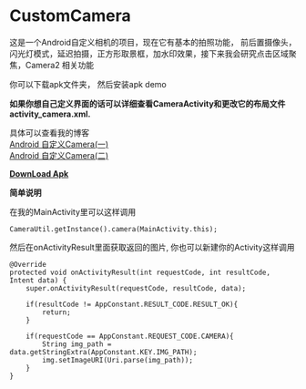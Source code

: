 # CustomCamera

这是一个Android自定义相机的项目，现在它有基本的拍照功能， 前后置摄像头，闪光灯模式，延迟拍摄，正方形取景框，加水印效果，接下来我会研究点击区域聚焦，Camera2 相关功能

你可以下载apk文件夹， 然后安装apk demo

**如果你想自己定义界面的话可以详细查看CameraActivity和更改它的布局文件activity_camera.xml.**

具体可以查看我的博客  
[Android 自定义Camera(一)](http://blog.csdn.net/coderyue/article/details/50927177)  
[Android 自定义Camera(二)](http://blog.csdn.net/coderyue/article/details/50966918)

**[DownLoad Apk](https://github.com/jinguangyue/Android-CustomCamera/blob/master/apk/CustomCamera.apk?raw=true)**


**简单说明**

在我的MainActivity里可以这样调用
```
CameraUtil.getInstance().camera(MainActivity.this);
```

然后在onActivityResult里面获取返回的图片, 你也可以新建你的Activity这样调用
```
@Override
protected void onActivityResult(int requestCode, int resultCode, Intent data) {
    super.onActivityResult(requestCode, resultCode, data);

    if(resultCode != AppConstant.RESULT_CODE.RESULT_OK){
        return;
    }

    if(requestCode == AppConstant.REQUEST_CODE.CAMERA){
        String img_path = data.getStringExtra(AppConstant.KEY.IMG_PATH);
        img.setImageURI(Uri.parse(img_path));
    }
}
```
